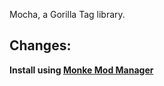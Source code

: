 <!-- DISC-ONLY # {HUMAN_NAME} {VERSION} -->
Mocha, a Gorilla Tag library.

Changes:
- 

**Install using [Monke Mod Manager](https://github.com/DeadlyKitten/MonkeModManager/releases/latest)**
<!-- DISC-ONLY *Or download here: <{REPO}/releases/latest>* -->
